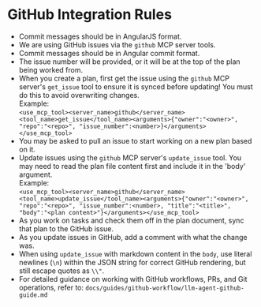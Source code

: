 # GitHub Integration Rules

- Commit messages should be in AngularJS format.
- We are using GitHub issues via the `github` MCP server tools.
- Commit messages should be in Angular commit format.
- The issue number will be provided, or it will be at the top of the plan being worked from.
- When you create a plan, first get the issue using the `github` MCP server's `get_issue` tool to ensure it is synced before updating! You must do this to avoid overwriting changes.  
  Example:  
  `<use_mcp_tool><server_name>github</server_name><tool_name>get_issue</tool_name><arguments>{"owner":"<owner>", "repo":"<repo>", "issue_number":<number>}</arguments></use_mcp_tool>`
- You may be asked to pull an issue to start working on a new plan based on it.
- Update issues using the `github` MCP server's `update_issue` tool. You may need to read the plan file content first and include it in the 'body' argument.  
  Example:  
  `<use_mcp_tool><server_name>github</server_name><tool_name>update_issue</tool_name><arguments>{"owner":"<owner>", "repo":"<repo>", "issue_number":<number>, "title":"<title>", "body":"<plan content>"}</arguments></use_mcp_tool>`
- As you work on tasks and check them off in the plan document, sync that plan to the GitHub issue.
- As you update issues in GitHub, add a comment with what the change was.
- When using `update_issue` with markdown content in the `body`, use literal newlines (`\n`) within the JSON string for correct GitHub rendering, but still escape quotes as `\\"`.
- For detailed guidance on working with GitHub workflows, PRs, and Git operations, refer to: `docs/guides/github-workflow/llm-agent-github-guide.md`